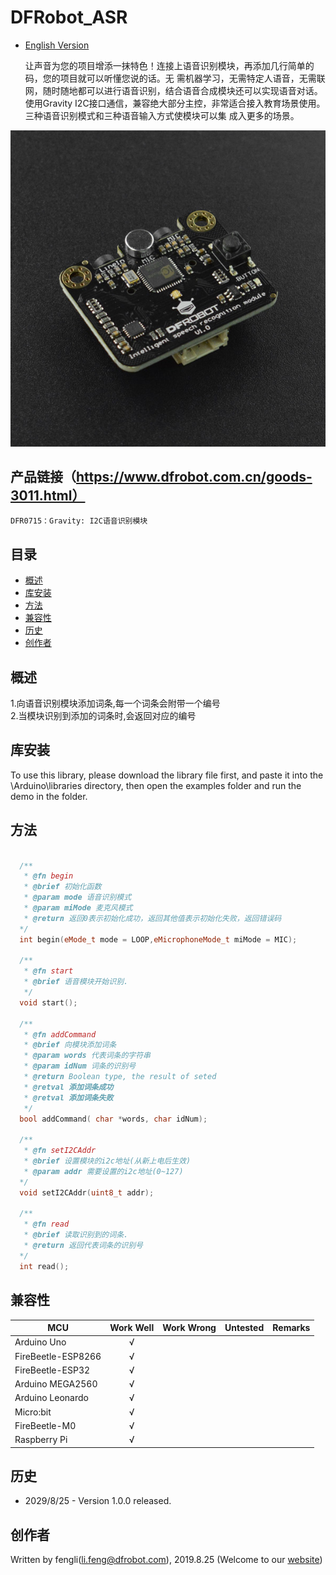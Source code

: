 # DFRobot_ASR
- [English Version](./README.md)

  让声音为您的项目增添一抹特色！连接上语音识别模块，再添加几行简单的码，您的项目就可以听懂您说的话。无
  需机器学习，无需特定人语音，无需联网，随时随地都可以进行语音识别，结合语音合成模块还可以实现语音对话。
  使用Gravity 
  I2C接口通信，兼容绝大部分主控，非常适合接入教育场景使用。三种语音识别模式和三种语音输入方式使模块可以集
  成入更多的场景。

![产品效果图片](./resources/images/DFR0715.png)


## 产品链接（https://www.dfrobot.com.cn/goods-3011.html）

    DFR0715：Gravity: I2C语音识别模块
   
## 目录

  * [概述](#概述)
  * [库安装](#库安装)
  * [方法](#方法)
  * [兼容性](#兼容性)
  * [历史](#历史)
  * [创作者](#创作者)

## 概述
  1.向语音识别模块添加词条,每一个词条会附带一个编号<br>
  2.当模块识别到添加的词条时,会返回对应的编号<br>
## 库安装
To use this library, please download the library file first, and paste it into the \Arduino\libraries directory, then open the examples folder and run the demo in the folder.

## 方法

```C++

  /**
   * @fn begin
   * @brief 初始化函数
   * @param mode 语音识别模式
   * @param miMode 麦克风模式
   * @return 返回0表示初始化成功，返回其他值表示初始化失败，返回错误码
  */
  int begin(eMode_t mode = LOOP,eMicrophoneMode_t miMode = MIC);
  
  /**
   * @fn start
   * @brief 语音模块开始识别.
   */
  void start();
   
  /**
   * @fn addCommand
   * @brief 向模块添加词条
   * @param words 代表词条的字符串
   * @param idNum 词条的识别号
   * @return Boolean type, the result of seted
   * @retval 添加词条成功
   * @retval 添加词条失败
   */
  bool addCommand( char *words, char idNum);
  
  /**
   * @fn setI2CAddr
   * @brief 设置模块的i2c地址(从新上电后生效)
   * @param addr 需要设置的i2c地址(0~127)
  */
  void setI2CAddr(uint8_t addr);
   
  /**
   * @fn read
   * @brief 读取识别到的词条.
   * @return 返回代表词条的识别号
  */
  int read();

```

## 兼容性
MCU                | Work Well    | Work Wrong   | Untested    | Remarks
------------------ | :----------: | :----------: | :---------: | -----
Arduino Uno        |      √       |              |             | 
FireBeetle-ESP8266        |      √       |              |             | 
FireBeetle-ESP32        |      √       |              |             | 
Arduino MEGA2560        |      √       |              |             | 
Arduino Leonardo|      √       |              |             | 
Micro:bit        |      √       |              |             | 
FireBeetle-M0        |      √       |              |             | 
Raspberry Pi      |      √       |              |             | 

## 历史

- 2029/8/25 - Version 1.0.0 released.

## 创作者

Written by fengli(li.feng@dfrobot.com), 2019.8.25 (Welcome to our [website](https://www.dfrobot.com/))





